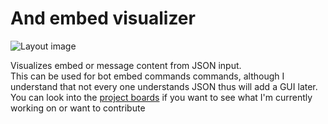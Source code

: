 # And embed visualizer

![Layout image](https://raw.githubusercontent.com/Glitchii/embedbuilder/master/assets/media/layout.png)

Visualizes embed or message content from JSON input.  
This can be used for bot embed commands commands, although I understand that not every one understands JSON thus will add a GUI later.  
You can look into the [project boards](https://github.com/Glitchii/embedbuilder/projects/3) if you want to see what I'm currently working on or want to contribute